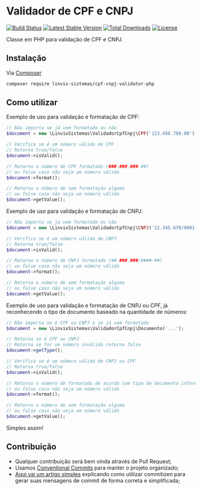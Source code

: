 # Validador de CPF e CNPJ 

[![Build Status](https://travis-ci.org/linvix-sistemas/cpf-cnpj-validator-php.svg?branch=main)](https://travis-ci.org/linvix-sistemas/cpf-cnpj-validator-php)
[![Latest Stable Version](https://poser.pugx.org/linvix-sistemas/cpf-cnpj-validator-php/v)](https://packagist.org/packages/linvix-sistemas/cpf-cnpj-validator-php)
[![Total Downloads](https://poser.pugx.org/linvix-sistemas/cpf-cnpj-validator-php/downloads)](https://packagist.org/packages/linvix-sistemas/cpf-cnpj-validator-php)
[![License](https://poser.pugx.org/linvix-sistemas/cpf-cnpj-validator-php/license)](https://packagist.org/packages/linvix-sistemas/cpf-cnpj-validator-php)

Classe em PHP para validação de CPF e CNPJ.


## Instalação
Via [Composer](http://getcomposer.org)
```bash
composer require linvix-sistemas/cpf-cnpj-validator-php
```


## Como utilizar

Exemplo de uso para validação e formatação de CPF:
```php
// Não importa se já vem formatado ou não
$document = new \LinvixSistemas\ValidadorCpfCnpj\CPF('123.456.789.00');

// Verifica se é um número válido de CPF
// Retorna true/false
$document->isValid();

// Retorna o número de CPF formatado (###.###.###-##)
// ou false caso não seja um número válido
$document->format();

// Retorna o número de sem formatação alguma
// ou false caso não seja um número válido
$document->getValue();
```


Exemplo de uso para validação e formatação de CNPJ:
```php
// Não importa se já vem formatado ou não
$document = new \LinvixSistemas\ValidadorCpfCnpj\CNPJ('12.345.678/0001-90');

// Verifica se é um número válido de CNPJ
// Retorna true/false
$document->isValid();

// Retorna o número de CNPJ formatado (##.###.###/####-##)
// ou false caso não seja um número válido
$document->format();

// Retorna o número de sem formatação alguma
// ou false caso não seja um número válido
$document->getValue();
```


Exemplo de uso para validação e formatação de CNPJ ou CPF, já reconhecendo o tipo de documento baseado na quantidade de números:
```php
// Não importa se é CPF ou CNPJ e se já vem formatado
$document = new \LinvixSistemas\ValidadorCpfCnpj\Documento('...');

// Retorna se é CPF ou CNPJ 
// Retorna se for um número inválido retorna false
$document->getType();

// Verifica se é um número válido de CNPJ ou CPF
// Retorna true/false
$document->isValid();

// Retorna o número de formatado de acordo com tipo de documento informado
// ou false caso não seja um número válido
$document->format();

// Retorna o número de sem formatação alguma
// ou false caso não seja um número válido
$document->getValue();
```

Simples assim!

## Contribuição

- Qualquer contribuição será bem vinda através de Pull Request;
- Usamos [Conventional Commits](https://www.conventionalcommits.org/) para manter o projeto organizado;
- [Aqui vai um artigo simples](https://medium.com/@klauskpm/how-to-create-good-commit-messages-67943d30cced) explicando como utilizar commitizen para gerar suas mensagens de commit de forma correta e simplificada;
